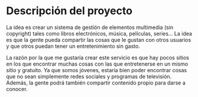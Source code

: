 # Descripción del proyecto
La idea es crear un sistema de gestión de elementos multimedia (sin copyright) tales como libros electrónicos, música, películas, series... La idea es que la gente pueda compartir las cosas que le gustan con otros usuarios y que otros puedan tener un entretenimiento sin gasto.

La razón por la que me gustaría crear este servicio es que hay pocos sitios en los que encontrar muchas cosas con las que entretenerse en un mismo sitio y gratuito. Ya que somos jóvenes, estaría bien poder encontrar cosas que no sean simplemente redes sociales y programas de televisión. Además, la gente podrá también compartir contenido propio para darse a conocer.